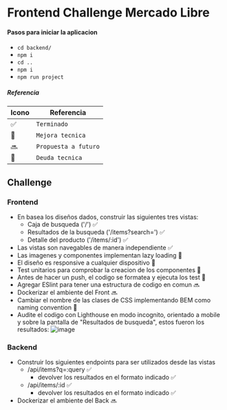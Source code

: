 # Frontend Challenge Mercado Libre

#### Pasos para iniciar la aplicacion

- `cd backend/`
- `npm i`
- `cd ..`
- `npm i`
- `npm run project`

##### Referencia

| Icono | Referencia           |
| ----- | -------------------- |
| ✅    | `Terminado`          |
| 🚀    | `Mejora tecnica`     |
| 🔜    | `Propuesta a futuro` |
| 👾   | `Deuda tecnica`  |

## Challenge

### Frontend

- En basea los diseños dados, construir las siguientes tres vistas:
  - Caja de busqueda ('/') ✅
  - Resultados de la busqueda ('/items?search=') ✅
  - Detalle del producto ('/items/:id') ✅
- Las vistas son navegables de manera independiente ✅
- Las imagenes y componentes implementan lazy loading 🚀
- El diseño es responsive a cualquier dispositivo 🚀
- Test unitarios para comprobar la creacion de los componentes 🚀
- Antes de hacer un push, el codigo se formatea y ejecuta los test 🚀
- Agregar ESlint para tener una estructura de codigo en comun 🔜
- Dockerizar el ambiente del Front 🔜
- Cambiar el nombre de las clases de CSS implementando BEM como naming convention 👾
- Audite el codigo con Lighthouse en modo incognito, orientado a mobile y sobre la pantalla de "Resultados de busqueda", estos fueron los resultados:
![image](https://user-images.githubusercontent.com/20817564/143728854-ebb16fde-6026-4b71-9b29-39407f0611f1.png)


### Backend

- Construir los siguientes endpoints para ser utilizados desde las vistas
  - /api/items?q=:query ✅
    - devolver los resultados en el formato indicado ✅
  - /api/items/:id ✅
    - devolver los resultados en el formato indicado ✅
- Dockerizar el ambiente del Back 🔜

